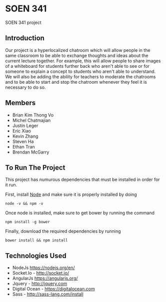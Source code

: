 # SOEN 341
SOEN 341 project

## Introduction
Our project is a hyperlocalized chatroom which will allow people in the same classroom to 
be able to exchange thoughts and ideas about the current lecture together. For example, this
will allow people to share images of a whiteboard for students further back who aren't able to 
see or for someone to explain a concept to students who aren't able to understand. We will also 
be adding the ability for teachers to moderate the chatrooms and to be able to 
start and stop the chatroom whenever they feel it is necessary to do so.


## Members
* Brian Kim Thong Vo
* Michel Chatmajian
* Justin Leger
* Eric Xiao
* Kevin Zhang
* Steven Ha
* Ethan Tran
* Brendan McGarry

## To Run The Project 
This project has numurous dependencies that must be installed in order for it run.

First, install [Node](https://nodejs.org/en/) and make sure it is properly installed by doing 
```
node -v && npm -v
```

Once node is installed, make sure to get bower by running the command 
```
npm install -g bower
```

Finally, download the required dependencies by running 
```
bower install && npm install
```

## Technologies Used
* NodeJs https://nodejs.org/en/
* Socket.Io - http://socket.io/
* AngularJs https://angularjs.org/
* Jquery - http://jquery.com
* Digital Ocean - https://digitalocean.com
* Sass - http://sass-lang.com/install
